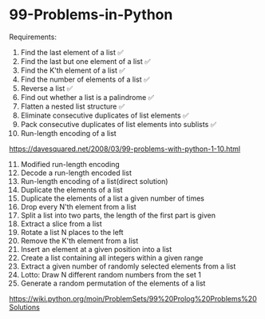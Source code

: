 # 99-Problems-in-Python

Requirements:
1. Find the last element of a list ✅
2. Find the last but one element of a list ✅
3. Find the K'th element of a list ✅
4. Find the number of elements of a list ✅
5. Reverse a list ✅
6. Find out whether a list is a palindrome ✅
7. Flatten a nested list structure ✅
8. Eliminate consecutive duplicates of list elements ✅
9. Pack consecutive duplicates of list elements into sublists ✅
10. Run-length encoding of a list

https://davesquared.net/2008/03/99-problems-with-python-1-10.html

11. Modified run-length encoding
12. Decode a run-length encoded list
13. Run-length encoding of a list(direct solution)
14. Duplicate the elements of a list
15. Duplicate the elements of a list a given number of times
16. Drop every N'th element from a list
17. Split a list into two parts, the length of the first part is given
18. Extract a slice from a list
19. Rotate a list N places to the left
20. Remove the K'th element from a list
21. Insert an element at a given position into a list
22. Create a list containing all integers within a given range
23. Extract a given number of randomly selected elements from a list
24. Lotto: Draw N different random numbers from the set 1
25. Generate a random permutation of the elements of a list

https://wiki.python.org/moin/ProblemSets/99%20Prolog%20Problems%20Solutions
